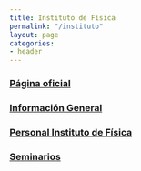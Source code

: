 ```yaml
---
title: Instituto de Física
permalink: "/instituto"
layout: page
categories:
- header
---
```

### [Página oficial](http://www.udea.edu.co/wps/portal/udea/web/inicio/unidades-academicas/ciencias-exactas-naturales/acerca-facultad/institutos/instituto-fisica)

### [Información General](files/general-info.html)

### [Personal Instituto de Física](personal/personal.html)

### [Seminarios](files/seminarios.html)



